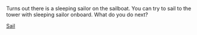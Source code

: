 Turns out there is a sleeping sailor on the sailboat. You can try to sail to the tower with sleeping sailor onboard. What do you do next?

[Sail](sail/sail.md)